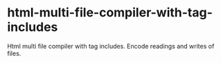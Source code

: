 # html-multi-file-compiler-with-tag-includes
Html multi file compiler with tag includes.
Encode readings and writes of files.
